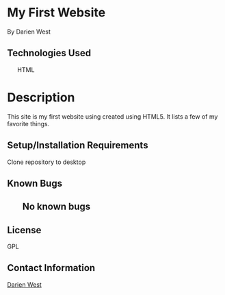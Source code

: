 
<h1> My First Website </h1>
<p> By Darien West </p>

<h2> Technologies Used </h2>

<ul> HTML</ul>

<h1> Description </h1>

<p>This site is my first website using created using HTML5. It lists a few of my favorite things. <p>

<h2> Setup/Installation Requirements </h2>
<p> Clone repository to desktop </p>

<h2> Known Bugs <h2>
<ul> No known bugs </ul>

<h2> License </h2>
<p> GPL </p>

<h2> Contact Information </h2>
<a href="mailto:dwestcodes@gmail.com"> Darien West</a>